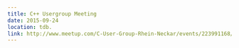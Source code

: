 ```yaml
---
title: C++ Usergroup Meeting
date: 2015-09-24
location: tdb.
link: http://www.meetup.com/C-User-Group-Rhein-Neckar/events/223991168/
---
```


